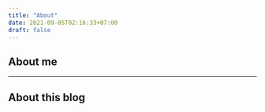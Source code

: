 ```yaml
---
title: "About"
date: 2021-09-05T02:16:33+07:00
draft: false
---
```



## About me



****

## About this blog
